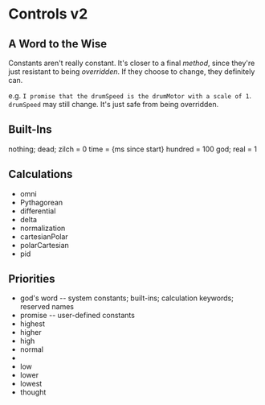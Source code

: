 # Controls v2

## A Word to the Wise

Constants aren't really constant. It's closer to a final *method*, since they're just resistant to being *overridden*. If they choose to change, they definitely can.

e.g. `I promise that the drumSpeed is the drumMotor with a scale of 1`. `drumSpeed` may still change. It's just safe from being overridden.

## Built-Ins 

nothing; dead; zilch = 0
time = {ms since start}
hundred = 100
god; real = 1

## Calculations

- omni
- Pythagorean
- differential 
- delta
- normalization
- cartesianPolar
- polarCartesian
- pid

## Priorities

- god's word -- system constants; built-ins; calculation keywords; reserved names
- promise -- user-defined constants
- highest
- higher
- high
- normal
- <unspecified>
- low
- lower
- lowest
- thought
